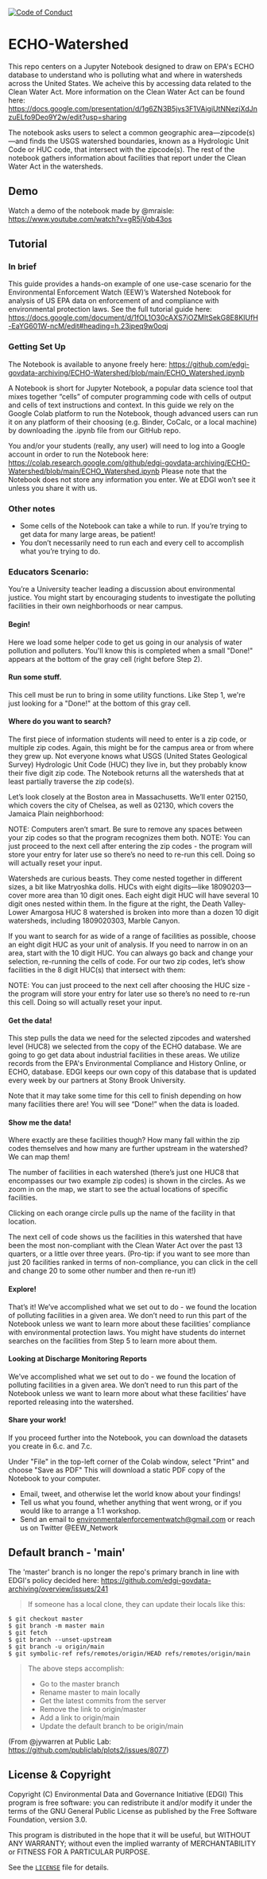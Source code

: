  [![Code of Conduct](https://img.shields.io/badge/%E2%9D%A4-code%20of%20conduct-blue.svg?style=flat)](https://github.com/edgi-govdata-archiving/overview/blob/master/CONDUCT.md)
 
# ECHO-Watershed
This repo centers on a Jupyter Notebook designed to draw on EPA's ECHO database to understand who is polluting what and where in watersheds across the United States. We acheive this by accessing data related to the Clean Water Act. More information on the Clean Water Act can be found here: https://docs.google.com/presentation/d/1g6ZN3B5jvs3F1VAigiUtNNezjXdJnzuELfo9Deo9Y2w/edit?usp=sharing

The notebook asks users to select a common geographic area—zipcode(s)—and finds the USGS watershed boundaries, known as a Hydrologic Unit Code or HUC code, that intersect with the zipcode(s). The rest of the notebook gathers information about facilities that report under the Clean Water Act in the watersheds.

## Demo
Watch a demo of the notebook made by @mraisle: https://www.youtube.com/watch?v=gR5jVqb43os

## Tutorial
### In brief
This guide provides a hands-on example of one use-case scenario for the Environmental Enforcement Watch (EEW)’s Watershed Notebook for analysis of US EPA data on enforcement of and compliance with environmental protection laws. See the full tutorial guide here: https://docs.google.com/document/d/1fOL1O30cAXS7iOZMItSekG8E8KIUfH-EaYG601W-ncM/edit#heading=h.23ipeq9w0oqj

### Getting Set Up
The Notebook is available to anyone freely here: https://github.com/edgi-govdata-archiving/ECHO-Watershed/blob/main/ECHO_Watershed.ipynb

A Notebook is short for Jupyter Notebook, a popular data science tool that mixes together “cells” of computer programming code with cells of output and cells of text instructions and context. In this guide we rely on the Google Colab platform to run the Notebook, though advanced users can run it on any platform of their choosing (e.g. Binder, CoCalc, or a local machine) by downloading the .ipynb file from our GitHub repo.

You and/or your students (really, any user) will need to log into a Google account in order to run the Notebook here: https://colab.research.google.com/github/edgi-govdata-archiving/ECHO-Watershed/blob/main/ECHO_Watershed.ipynb Please note that the Notebook does not store any information you enter. We at EDGI won’t see it unless you share it with us.

### Other notes
- Some cells of the Notebook can take a while to run. If you’re trying to get data for many large areas, be patient!
- You don’t necessarily need to run each and every cell to accomplish what you’re trying to do. 

### Educators Scenario: 
You’re a University teacher leading a discussion about environmental justice. You might start by encouraging students to investigate the polluting facilities in their own neighborhoods or near campus.

#### Begin! 
Here we load some helper code to get us going in our analysis of water pollution and polluters. You'll know this is completed when a small "Done!" appears at the bottom of the gray cell (right before Step 2). 

#### Run some stuff.
This cell must be run to bring in some utility functions. Like Step 1, we're just looking for a "Done!" at the bottom of this gray cell.

#### Where do you want to search?
The first piece of information students will need to enter is a zip code, or multiple zip codes. Again, this might be for the campus area or from where they grew up. Not everyone knows what USGS (United States Geological Survey) Hydrologic Unit Code (HUC) they live in, but they probably know their five digit zip code. The Notebook returns all the watersheds that at least partially traverse the zip code(s).

Let’s look closely at the Boston area in Massachusetts. We’ll enter 02150, which covers the city of Chelsea, as well as 02130, which covers the Jamaica Plain neighborhood: 

NOTE: Computers aren’t smart. Be sure to remove any spaces between your zip codes so that the program recognizes them both. 
NOTE: You can just proceed to the next cell after entering the zip codes - the program will store your entry for later use so there’s no need to re-run this cell. Doing so will actually reset your input. 

Watersheds are curious beasts. They come nested together in different sizes, a bit like Matryoshka dolls. HUCs with eight digits—like 18090203—cover more area than 10 digit ones. Each eight digit HUC will have several 10 digit ones nested within them. In the figure at the right, the Death Valley-Lower Amargosa HUC 8 watershed is broken into more than a dozen 10 digit watersheds, including 1809020303, Marble Canyon.

If you want to search for as wide of a range of facilities as possible, choose an eight digit HUC as your unit of analysis. If you need to narrow in on an area, start with the 10 digit HUC. You can always go back and change your selection, re-running the cells of code. 
For our two zip codes, let’s show facilities in the 8 digit HUC(s) that intersect with them:

NOTE: You can just proceed to the next cell after choosing the HUC size - the program will store your entry for later use so there’s no need to re-run this cell. Doing so will actually reset your input.

#### Get the data!
This step pulls the data we need for the selected zipcodes and watershed level (HUC8) we selected from the copy of the ECHO database.
We are going to go get data about industrial facilities in these areas. We utilize records from the EPA's Environmental Compliance and History Online, or ECHO, database. EDGI keeps our own copy of this database that is updated every week by our partners at Stony Brook University. 

Note that it may take some time for this cell to finish depending on how many facilities there are! You will see “Done!” when the data is loaded.

#### Show me the data!
Where exactly are these facilities though? How many fall within the zip codes themselves and how many are further upstream in the watershed? We can map them! 

The number of facilities in each watershed (there’s just one HUC8 that encompasses our two example zip codes) is shown in the circles. As we zoom in on the map, we start to see the actual locations of specific facilities.

Clicking on each orange circle pulls up the name of the facility in that location. 

The next cell of code shows us the facilities in this watershed that have been the most non-compliant with the Clean Water Act over the past 13 quarters, or a little over three years. (Pro-tip: if you want to see more than just 20 facilities ranked in terms of non-compliance, you can click in the cell and change 20 to some other number and then re-run it!)


#### Explore! 
That’s it! We’ve accomplished what we set out to do - we found the location of polluting facilities in a given area. We don’t need to run this part of the Notebook unless we want to learn more about these facilities’ compliance with environmental protection laws. 
You might have students do internet searches on the facilities from Step 5 to learn more about them.

#### Looking at Discharge Monitoring Reports 
We’ve accomplished what we set out to do - we found the location of polluting facilities in a given area. We don’t need to run this part of the Notebook unless we want to learn more about what these facilities’ have reported releasing into the watershed. 

#### Share your work!
If you proceed further into the Notebook, you can download the datasets you create in 6.c. and 7.c. 

Under "File" in the top-left corner of the Colab window, select "Print" and choose "Save as PDF" This will download a static PDF copy of the Notebook to your computer.

- Email, tweet, and otherwise let the world know about your findings!
- Tell us what you found, whether anything that went wrong, or if you would like to arrange a 1:1 workshop.
- Send an email to environmentalenforcementwatch@gmail.com or reach us on Twitter @EEW_Network


## Default branch - 'main'
The 'master' branch is no longer the repo's primary branch in line with EDGI's policy decided here: https://github.com/edgi-govdata-archiving/overview/issues/241

> If someone has a local clone, they can update their locals like this:
```
$ git checkout master
$ git branch -m master main
$ git fetch
$ git branch --unset-upstream
$ git branch -u origin/main
$ git symbolic-ref refs/remotes/origin/HEAD refs/remotes/origin/main
```
> The above steps accomplish:
> - Go to the master branch
> - Rename master to main locally
> - Get the latest commits from the server
> - Remove the link to origin/master
> - Add a link to origin/main
> - Update the default branch to be origin/main

(From @jywarren at Public Lab: https://github.com/publiclab/plots2/issues/8077)

## License & Copyright

Copyright (C) <year> Environmental Data and Governance Initiative (EDGI)
This program is free software: you can redistribute it and/or modify it under the terms of the GNU General Public License as published by the Free Software Foundation, version 3.0.

This program is distributed in the hope that it will be useful, but WITHOUT ANY WARRANTY; without even the implied warranty of MERCHANTABILITY or FITNESS FOR A PARTICULAR PURPOSE.

See the [`LICENSE`](/LICENSE) file for details.
